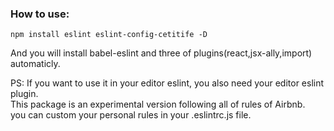 ### How to use:
`npm install eslint eslint-config-cetitife -D`  

And you will install babel-eslint and three of plugins(react,jsx-ally,import) automaticly.  

PS: If you want to use it in your editor eslint, you also need your editor eslint plugin.  
    This package is an experimental version following all of rules of Airbnb.  
    you can custom your personal rules in your .eslintrc.js file.